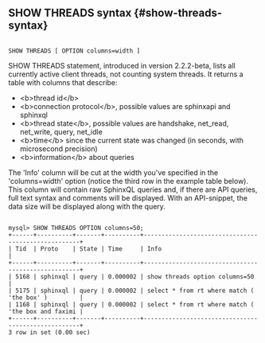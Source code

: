 ## SHOW THREADS syntax {#show-threads-syntax}

```

SHOW THREADS [ OPTION columns=width ]

```

SHOW THREADS statement, introduced in version 2.2.2-beta, lists all currently active client threads, not counting system threads. It returns a table with columns that describe:

*   &lt;b&gt;thread id&lt;/b&gt;
*   &lt;b&gt;connection protocol&lt;/b&gt;, possible values are sphinxapi and sphinxql
*   &lt;b&gt;thread state&lt;/b&gt;, possible values are handshake, net_read, net_write, query, net_idle
*   &lt;b&gt;time&lt;/b&gt; since the current state was changed (in seconds, with microsecond precision)
*   &lt;b&gt;information&lt;/b&gt; about queries

The &#039;Info&#039; column will be cut at the width you&#039;ve specified in the &#039;columns=width&#039; option (notice the third row in the example table below). This column will contain raw SphinxQL queries and, if there are API queries, full text syntax and comments will be displayed. With an API-snippet, the data size will be displayed along with the query.

```

mysql> SHOW THREADS OPTION columns=50;
+------+----------+-------+----------+----------------------------------------------------+
| Tid  | Proto    | State | Time     | Info                                               |
+------+----------+-------+----------+----------------------------------------------------+
| 5168 | sphinxql | query | 0.000002 | show threads option columns=50                     |
| 5175 | sphinxql | query | 0.000002 | select * from rt where match ( 'the box' )         |
| 1168 | sphinxql | query | 0.000002 | select * from rt where match ( 'the box and faximi |
+------+----------+-------+----------+----------------------------------------------------+
3 row in set (0.00 sec)

```